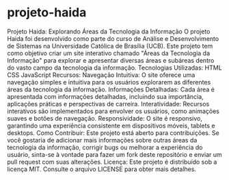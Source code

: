 # projeto-haida
  Projeto Haida: Explorando Áreas da Tecnologia da Informação  O projeto Haida foi desenvolvido como parte do curso de Análise e Desenvolvimento de Sistemas na Universidade Católica de Brasília (UCB). Este projeto tem como objetivo criar um site interativo chamado "Áreas da Tecnologia da Informação" para explorar e apresentar diversas áreas e subáreas dentro do vasto campo da tecnologia da informação.  Tecnologias Utilizadas:  HTML CSS JavaScript Recursos:  Navegação Intuitiva: O site oferece uma navegação simples e intuitiva para os usuários explorarem as diferentes áreas da tecnologia da informação. Informações Detalhadas: Cada área é apresentada com informações detalhadas, incluindo sua importância, aplicações práticas e perspectivas de carreira. Interatividade: Recursos interativos são implementados para envolver os usuários, como animações suaves e botões de navegação. Responsividade: O site é responsivo, garantindo uma experiência consistente em dispositivos móveis, tablets e desktops. Como Contribuir:  Este projeto está aberto para contribuições. Se você gostaria de adicionar mais informações sobre outras áreas da tecnologia da informação, corrigir bugs ou melhorar a experiência do usuário, sinta-se à vontade para fazer um fork deste repositório e enviar um pull request com suas alterações. Licença:  Este projeto é distribuído sob a licença MIT. Consulte o arquivo LICENSE para obter mais detalhes.
